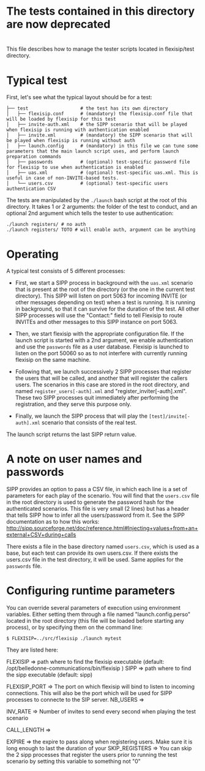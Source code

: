 #
# __The tests contained in this directory are now deprecated__
#

This file describes how to manage the tester scripts located in flexisip/test directory.

# Typical test

First, let's see what the typical layout should be for a test:

```
├── test                   # the test has its own directory
│   ├── flexisip.conf      # (mandatory) the flexisip.conf file that will be loaded by flexisip for this test
│   ├── invite-auth.xml    # the SIPP scenario that will be played when flexisip is running with authentication enabled
│   ├── invite.xml         # (mandatory) the SIPP scenario that will be played when flexisip is running without auth
│   ├── launch.config      # (mandatory) in this file we can tune some parameters that the main launch script uses, and perform launch preparation commands
│   ├── passwords          # (optional) test-specific password file for flexisip to use when authentication is enabled
│   ├── uas.xml            # (optional) test-specific uas.xml. This is useful in case of non-INVITE-based tests.
│   └── users.csv          # (optional) test-specific users authentication CSV
```

The tests are manipulated by the `./launch` bash script at the root of this directory. It takes 1 or 2 arguments: the folder of the test to conduct, and an optional 2nd argument which tells the tester to use authentication:

    ./launch registers/ # no auth
    ./launch registers/ TOTO # will enable auth, argument can be anything


# Operating

A typical test consists of 5 different processes:

- First, we start a SIPP process in background with the `uas.xml` scenario that is present at the root of the directory (or the one in the current test directory). This SIPP will listen on port 5063 for incoming INVITE (or other messages depending on test) when a test is running. It is running in background, so that it can survive for the duration of the test. All other SIPP processes will use the "Contact:" field to tell Flexisip to route INVITEs and other messages to this SIPP instance on port 5063.

- Then, we start flexisip with the appropriate configuration file. If the launch script is started with a 2nd argument, we enable authentication and use the `passwords` file as a user database. Flexisip is launched to listen on the port 50060 so as to not interfere with currently running flexisip on the same machine.

- Following that, we launch successively 2 SIPP processes that register the users that will be called, and another that will register the callers users. The scenarios in this case are stored in the root directory, and named `register_users[-auth].xml` and "register_inviter[-auth].xml". These two SIPP processes quit immediately after performing the registration, and they serve this purpose only.

- Finally, we launch the SIPP process that will play the `[test]/invite[-auth].xml` scenario that consists of the real test.

The launch script returns the last SIPP return value.

# A note on user names and passwords

SIPP provides an option to pass a CSV file, in which each line is a set of parameters for each play of the scenario. You will find that the `users.csv` file in the root directory is used to generate the password hash for the authenticated scenarios. This file is very small (2 lines) but has a header that tells SIPP how to infer all the users/password from it. See the SIPP documentation as to how this works: http://sipp.sourceforge.net/doc/reference.html#Injecting+values+from+an+external+CSV+during+calls

There exists a file in the base directory named `users.csv`, which is used as a base, but each test can provide its own users.csv. If there exists the users.csv file in the test directory, it will be used. Same applies for the `passwords` file.

# Configuring runtime parameters

You can override several parameters of execution using environment variables. Either setting them through a file named "launch.config.perso" located in the root directory (this file will be loaded before starting any process), or by specifying them on the command line:

    $ FLEXISIP=../src/flexisip ./launch mytest

They are listed here:

FLEXISIP    => path where to find the flexisip executable (default: /opt/belledonne-communications/bin/flexisip )
SIPP        => path where to find the sipp executable (default: sipp)

FLEXISIP_PORT => The port on which flexisip will bind to listen to incoming connections. This will also be the port which will be used for SIPP processes to connecte to the SIP server.
NB_USERS    =>

INV_RATE    => Number of invites to send every second when playing the test scenario

CALL_LENGTH =>

EXPIRE         => the expire to pass along when registering users. Make sure it is long enough to last the duration of your
SKIP_REGISTERS => You can skip the 2 sipp processes that register the users prior to running the test scenario by setting this variable to something not "0"